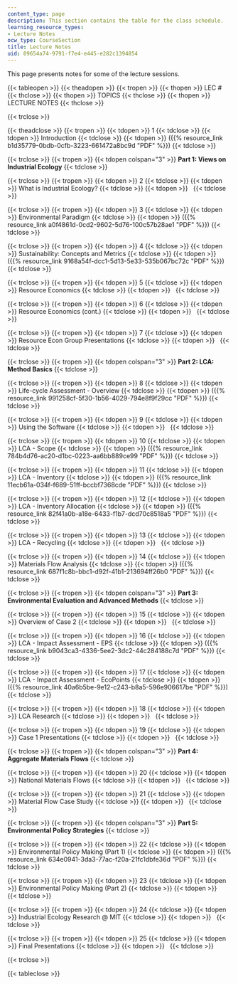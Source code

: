 ```yaml
---
content_type: page
description: This section contains the table for the class schedule.
learning_resource_types:
- Lecture Notes
ocw_type: CourseSection
title: Lecture Notes
uid: 09654a74-9791-f7e4-e445-e282c1394854
---
```


This page presents notes for some of the lecture sessions.

{{< tableopen >}}
{{< theadopen >}}
{{< tropen >}}
{{< thopen >}}
LEC #
{{< thclose >}}
{{< thopen >}}
TOPICS
{{< thclose >}}
{{< thopen >}}
LECTURE NOTES
{{< thclose >}}

{{< trclose >}}

{{< theadclose >}}
{{< tropen >}}
{{< tdopen >}}
1
{{< tdclose >}}
{{< tdopen >}}
Introduction
{{< tdclose >}}
{{< tdopen >}}
({{% resource_link b1d35779-0bdb-0cfb-3223-661472a8bc9d "PDF" %}})
{{< tdclose >}}

{{< trclose >}}
{{< tropen >}}
{{< tdopen colspan="3" >}}
**Part 1: Views on Industrial Ecology**
{{< tdclose >}}

{{< trclose >}}
{{< tropen >}}
{{< tdopen >}}
2
{{< tdclose >}}
{{< tdopen >}}
What is Industrial Ecology?
{{< tdclose >}}
{{< tdopen >}}
 
{{< tdclose >}}

{{< trclose >}}
{{< tropen >}}
{{< tdopen >}}
3
{{< tdclose >}}
{{< tdopen >}}
Environmental Paradigm
{{< tdclose >}}
{{< tdopen >}}
({{% resource_link a0f4861d-0cd2-9602-5d76-100c57b28ae1 "PDF" %}})
{{< tdclose >}}

{{< trclose >}}
{{< tropen >}}
{{< tdopen >}}
4
{{< tdclose >}}
{{< tdopen >}}
Sustainability: Concepts and Metrics
{{< tdclose >}}
{{< tdopen >}}
({{% resource_link 9168a54f-dcc1-5d13-5e33-535b067bc72c "PDF" %}})
{{< tdclose >}}

{{< trclose >}}
{{< tropen >}}
{{< tdopen >}}
5
{{< tdclose >}}
{{< tdopen >}}
Resource Economics
{{< tdclose >}}
{{< tdopen >}}
 
{{< tdclose >}}

{{< trclose >}}
{{< tropen >}}
{{< tdopen >}}
6
{{< tdclose >}}
{{< tdopen >}}
Resource Economics (cont.)
{{< tdclose >}}
{{< tdopen >}}
 
{{< tdclose >}}

{{< trclose >}}
{{< tropen >}}
{{< tdopen >}}
7
{{< tdclose >}}
{{< tdopen >}}
Resource Econ Group Presentations
{{< tdclose >}}
{{< tdopen >}}
 
{{< tdclose >}}

{{< trclose >}}
{{< tropen >}}
{{< tdopen colspan="3" >}}
**Part 2: LCA: Method Basics**
{{< tdclose >}}

{{< trclose >}}
{{< tropen >}}
{{< tdopen >}}
8
{{< tdclose >}}
{{< tdopen >}}
Life-cycle Assessment - Overview
{{< tdclose >}}
{{< tdopen >}}
({{% resource_link 991258cf-5f30-1b56-4029-794e8f9f29cc "PDF" %}})
{{< tdclose >}}

{{< trclose >}}
{{< tropen >}}
{{< tdopen >}}
9
{{< tdclose >}}
{{< tdopen >}}
Using the Software
{{< tdclose >}}
{{< tdopen >}}
 
{{< tdclose >}}

{{< trclose >}}
{{< tropen >}}
{{< tdopen >}}
10
{{< tdclose >}}
{{< tdopen >}}
LCA - Scope
{{< tdclose >}}
{{< tdopen >}}
({{% resource_link 784b4d76-ac20-d1bc-0223-aa6bb889ce99 "PDF" %}})
{{< tdclose >}}

{{< trclose >}}
{{< tropen >}}
{{< tdopen >}}
11
{{< tdclose >}}
{{< tdopen >}}
LCA - Inventory
{{< tdclose >}}
{{< tdopen >}}
({{% resource_link 11ecb61a-034f-f689-51ff-bccbf7368cde "PDF" %}})
{{< tdclose >}}

{{< trclose >}}
{{< tropen >}}
{{< tdopen >}}
12
{{< tdclose >}}
{{< tdopen >}}
LCA - Inventory Allocation
{{< tdclose >}}
{{< tdopen >}}
({{% resource_link 82f41a0b-a18e-6433-f1b7-dcd70c8518a5 "PDF" %}})
{{< tdclose >}}

{{< trclose >}}
{{< tropen >}}
{{< tdopen >}}
13
{{< tdclose >}}
{{< tdopen >}}
LCA - Recycling
{{< tdclose >}}
{{< tdopen >}}
 
{{< tdclose >}}

{{< trclose >}}
{{< tropen >}}
{{< tdopen >}}
14
{{< tdclose >}}
{{< tdopen >}}
Materials Flow Analysis
{{< tdclose >}}
{{< tdopen >}}
({{% resource_link 687f1c8b-bbc1-d92f-41b1-213694ff26b0 "PDF" %}})
{{< tdclose >}}

{{< trclose >}}
{{< tropen >}}
{{< tdopen colspan="3" >}}
**Part 3: Environmental Evaluation and Advanced Methods**
{{< tdclose >}}

{{< trclose >}}
{{< tropen >}}
{{< tdopen >}}
15
{{< tdclose >}}
{{< tdopen >}}
Overview of Case 2
{{< tdclose >}}
{{< tdopen >}}
 
{{< tdclose >}}

{{< trclose >}}
{{< tropen >}}
{{< tdopen >}}
16
{{< tdclose >}}
{{< tdopen >}}
LCA - Impact Assessment - EPS
{{< tdclose >}}
{{< tdopen >}}
({{% resource_link b9043ca3-4336-5ee2-3dc2-44c284188c7d "PDF" %}})
{{< tdclose >}}

{{< trclose >}}
{{< tropen >}}
{{< tdopen >}}
17
{{< tdclose >}}
{{< tdopen >}}
LCA - Impact Assessment - EcoPoints
{{< tdclose >}}
{{< tdopen >}}
({{% resource_link 40a6b5be-9e12-c243-b8a5-596e906617be "PDF" %}})
{{< tdclose >}}

{{< trclose >}}
{{< tropen >}}
{{< tdopen >}}
18
{{< tdclose >}}
{{< tdopen >}}
LCA Research
{{< tdclose >}}
{{< tdopen >}}
 
{{< tdclose >}}

{{< trclose >}}
{{< tropen >}}
{{< tdopen >}}
19
{{< tdclose >}}
{{< tdopen >}}
Case 1 Presentations
{{< tdclose >}}
{{< tdopen >}}
 
{{< tdclose >}}

{{< trclose >}}
{{< tropen >}}
{{< tdopen colspan="3" >}}
**Part 4: Aggregate Materials Flows**
{{< tdclose >}}

{{< trclose >}}
{{< tropen >}}
{{< tdopen >}}
20
{{< tdclose >}}
{{< tdopen >}}
National Materials Flows
{{< tdclose >}}
{{< tdopen >}}
 
{{< tdclose >}}

{{< trclose >}}
{{< tropen >}}
{{< tdopen >}}
21
{{< tdclose >}}
{{< tdopen >}}
Material Flow Case Study
{{< tdclose >}}
{{< tdopen >}}
 
{{< tdclose >}}

{{< trclose >}}
{{< tropen >}}
{{< tdopen colspan="3" >}}
**Part 5: Environmental Policy Strategies**
{{< tdclose >}}

{{< trclose >}}
{{< tropen >}}
{{< tdopen >}}
22
{{< tdclose >}}
{{< tdopen >}}
Environmental Policy Making (Part 1)
{{< tdclose >}}
{{< tdopen >}}
({{% resource_link 634e0941-3da3-77ac-f20a-21fc1dbfe36d "PDF" %}})
{{< tdclose >}}

{{< trclose >}}
{{< tropen >}}
{{< tdopen >}}
23
{{< tdclose >}}
{{< tdopen >}}
Environmental Policy Making (Part 2)
{{< tdclose >}}
{{< tdopen >}}
 
{{< tdclose >}}

{{< trclose >}}
{{< tropen >}}
{{< tdopen >}}
24
{{< tdclose >}}
{{< tdopen >}}
Industrial Ecology Research @ MIT
{{< tdclose >}}
{{< tdopen >}}
 
{{< tdclose >}}

{{< trclose >}}
{{< tropen >}}
{{< tdopen >}}
25
{{< tdclose >}}
{{< tdopen >}}
Final Presentations
{{< tdclose >}}
{{< tdopen >}}
 
{{< tdclose >}}

{{< trclose >}}

{{< tableclose >}}